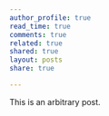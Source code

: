 ```yaml
---
author_profile: true
read_time: true
comments: true
related: true
shared: true
layout: posts
share: true

---
```

This is an arbitrary post.